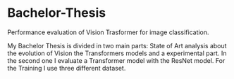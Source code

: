 # Bachelor-Thesis
Performance evaluation of Vision Trasformer for image classification. ​

My Bachelor Thesis is divided in two main parts: State of Art analysis about the evolution of Vision the Transformers models and a experimental part.
In the second one I evaluate a Transformer model with the ResNet model. For the Training I use three different dataset.
